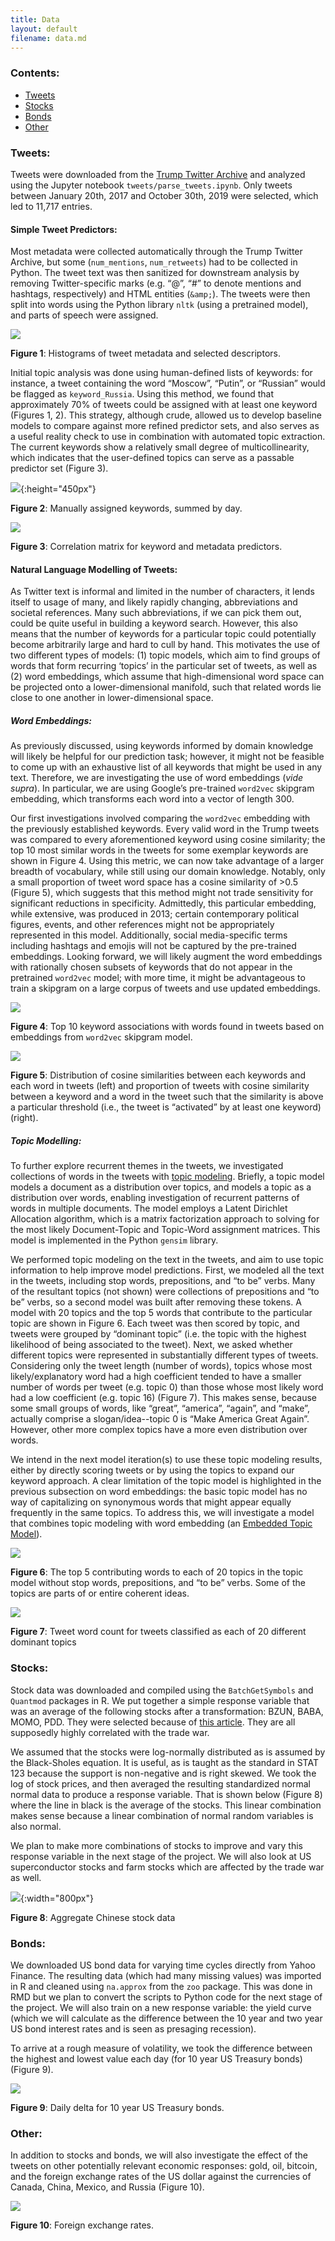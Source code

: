 ```yaml
---
title: Data 
layout: default
filename: data.md
--- 
```


### Contents:
 
 - [Tweets](#tweets)
 - [Stocks](#stocks)
 - [Bonds](#bonds)
 - [Other](#other)


### Tweets: 

Tweets were downloaded from the [Trump Twitter Archive](http://www.trumptwitterarchive.com/archive) and analyzed using the Jupyter notebook `tweets/parse_tweets.ipynb`. 
Only tweets between January 20th, 2017 and October 30th, 2019 were selected, which led to 11,717 entries. 

#### Simple Tweet Predictors:

Most metadata were collected automatically through the Trump Twitter Archive, but some (`num_mentions`, `num_retweets`) had to be collected in Python. 
The tweet text was then sanitized for downstream analysis by removing Twitter-specific marks (e.g. “@”, “#” to denote mentions and hashtags, respectively) and HTML entities (`&amp;`). 
The tweets were then split into words using the Python library `nltk` (using a pretrained model), and parts of speech were assigned.

![](assets/img/image6.png)

**Figure 1**: Histograms of tweet metadata and selected descriptors.

Initial topic analysis was done using human-defined lists of keywords: for instance, a tweet containing the word “Moscow”, “Putin”, or “Russian” would be flagged as `keyword_Russia`. 
Using this method, we found that approximately 70% of tweets could be assigned with at least one keyword (Figures 1, 2). 
This strategy, although crude, allowed us to develop baseline models to compare against more refined predictor sets, 
and also serves as a useful reality check to use in combination with automated topic extraction. 
The current keywords show a relatively small degree of multicollinearity, which indicates that the user-defined topics can serve as a passable predictor set (Figure 3).

![](assets/img/image4.png){:height="450px"}

**Figure 2**: Manually assigned keywords, summed by day. 

![](assets/img/image1.png)

**Figure 3**: Correlation matrix for keyword and metadata predictors.

#### Natural Language Modelling of Tweets:

As Twitter text is informal and limited in the number of characters, it lends itself to usage of many, and likely rapidly changing, abbreviations and societal references. 
Many such abbreviations, if we can pick them out, could be quite useful in building a keyword search. 
However, this also means that the number of keywords for a particular topic could potentially become arbitrarily large and hard to cull by hand. 
This motivates the use of two different types of models: 
(1) topic models, which aim to find groups of words that form recurring ‘topics’ in the particular set of tweets, as well as 
(2) word embeddings, which assume that high-dimensional word space can be projected onto a lower-dimensional manifold, such that related words lie close to one another in lower-dimensional space.

##### Word Embeddings:

As previously discussed, using keywords informed by domain knowledge will likely be helpful for our prediction task; 
however, it might not be feasible to come up with an exhaustive list of all keywords that might be used in any text. 
Therefore, we are investigating the use of word embeddings (*vide supra*). 
In particular, we are using Google’s pre-trained `word2vec` skipgram embedding, which transforms each word into a vector of length 300.

Our first investigations involved comparing the `word2vec` embedding with the previously established keywords. 
Every valid word in the Trump tweets was compared to every aforementioned keyword using cosine similarity; 
the top 10 most similar words in the tweets for some exemplar keywords are shown in Figure 4. 
Using this metric, we can now take advantage of a larger breadth of vocabulary, while still using our domain knowledge. 
Notably, only a small proportion of tweet word space has a cosine similarity of  >0.5 (Figure 5), which suggests that this method might not trade sensitivity for significant reductions in specificity.
Admittedly, this particular embedding, while extensive, was produced in 2013; certain contemporary political figures, events, and other references might not be appropriately represented in this model.
Additionally, social media-specific terms including hashtags and emojis will not be captured by the pre-trained embeddings. 
Looking forward, we will likely augment the word embeddings with rationally chosen subsets of keywords that do not appear in the pretrained `word2vec` model; 
with more time, it might be advantageous to train a skipgram on a large corpus of tweets and use updated embeddings.

![](assets/img/image3.png)

**Figure 4**: Top 10 keyword associations with words found in tweets based on embeddings from `word2vec` skipgram model.

![](assets/img/image7.png)

**Figure 5**: Distribution of cosine similarities between each keywords and each word in tweets (left) and proportion of tweets with cosine similarity between a keyword and a word in the tweet such that the similarity is above a particular threshold (i.e., the tweet is “activated” by at least one keyword) (right).


##### Topic Modelling:

To further explore recurrent themes in the tweets, we investigated collections of words in the tweets with [topic modeling](http://www.jmlr.org/papers/volume3/blei03a/blei03a.pdf). 
Briefly, a topic model models a document as a distribution over topics, and models a topic as a distribution over words, enabling investigation of recurrent patterns of words in multiple documents. 
The model employs a Latent Dirichlet Allocation algorithm, which is a matrix factorization approach to solving for the most likely Document-Topic and Topic-Word assignment matrices. 
This model is implemented in the Python `gensim` library.

We performed topic modeling on the text in the tweets, and aim to use topic information to help improve model predictions. 
First, we modeled all the text in the tweets, including stop words, prepositions, and “to be” verbs. 
Many of the resultant topics (not shown) were collections of prepositions and “to be” verbs, so a second model was built after removing these tokens. 
A model with 20 topics and the top 5 words that contribute to the particular topic are shown in Figure 6. 
Each tweet was then scored by topic, and tweets were grouped by “dominant topic” (i.e. the topic with the highest likelihood of being associated to the tweet). 
Next, we asked whether different topics were represented in substantially different types of tweets. 
Considering only the tweet length (number of words), topics whose most likely/explanatory word had a high coefficient tended to have a smaller number of words per tweet (e.g. topic 0) 
than those whose most likely word had a low coefficient (e.g. topic 16) (Figure 7). 
This makes sense, because some small groups of words, like “great”, “america”, “again”, and “make”, actually comprise a slogan/idea--topic 0 is “Make America Great Again”. 
However, other more complex topics have a more even distribution over words.

We intend in the next model iteration(s) to use these topic modeling results, either by directly scoring tweets or by using the topics to expand our keyword approach. 
A clear limitation of the topic model is highlighted in the previous subsection on word embeddings: 
the basic topic model has no way of capitalizing on synonymous words that might appear equally frequently in the same topics. 
To address this, we will investigate a model that combines topic modeling with word embedding (an [Embedded Topic Model](https://arxiv.org/pdf/1907.04907.pdf)).

![](assets/img/image2.png)

**Figure 6**: The top 5 contributing words to each of 20 topics in the topic model without stop words, prepositions, and “to be” verbs. Some of the topics are parts of or entire coherent ideas.

![](assets/img/image11.png)

**Figure 7**: Tweet word count for tweets classified as each of 20 different dominant topics


### Stocks:

Stock data was downloaded and compiled using the `BatchGetSymbols` and `Quantmod` packages in R. 
We put together a simple response variable that was an average of the following stocks after a transformation: BZUN, BABA, MOMO, PDD. 
They were selected because of [this article](https://www.investors.com/market-trend/stock-market-today/stock-market-rips-higher-trade-optimism-chinese-stocks-make-big-moves/). 
They are all supposedly highly correlated with the trade war.

We assumed that the stocks were log-normally distributed as is assumed by the Black-Sholes equation. 
It is useful, as is taught as the standard in STAT 123 because the support is non-negative and is right skewed. 
We took the log of stock prices, and then averaged the resulting standardized normal normal data to produce a response variable. 
That is shown below (Figure 8) where the line in black is the average of the stocks. 
This linear combination makes sense because a linear combination of normal random variables is also normal.

We plan to make more combinations of stocks to improve and vary this response variable in the next stage of the project. We will also look at US superconductor stocks and farm stocks which are affected by the trade war as well.

![](assets/img/image9.png){:width="800px"}

**Figure 8**: Aggregate Chinese stock data


### Bonds:

We downloaded US bond data for varying time cycles directly from Yahoo Finance. 
The resulting data (which had many missing values) was imported in R and cleaned using `na.approx` from the `zoo` package.
This was done in RMD but we plan to convert the scripts to Python code for the next stage of the project.
We will also train on a new response variable: 
the yield curve (which we will calculate as the difference between the 10 year and two year US bond interest rates and is seen as presaging recession).

To arrive at a rough measure of volatility, we took the difference between the highest and lowest value each day (for 10 year US Treasury bonds) (Figure 9).

![](assets/img/image5.png)

**Figure 9**: Daily delta for 10 year US Treasury bonds.


### Other:

In addition to stocks and bonds, we will also investigate the effect of the tweets on other potentially relevant economic responses: 
gold, oil, bitcoin, and the foreign exchange rates of the US dollar against the currencies of Canada, China, Mexico, and Russia (Figure 10).

![](assets/img/image10.png)

**Figure 10**: Foreign exchange rates.

